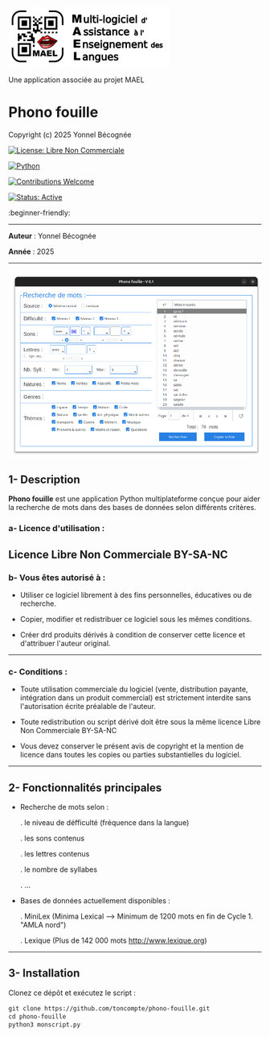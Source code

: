 ![MAEL](https://github.com/Yobeco/MAEL_Phono_fouille/blob/main/readme_assets/Logo-MAEL-120.png "Logo du projet MAEL")

Une application associée au projet MAEL

# Phono fouille

Copyright (c) 2025 Yonnel Bécognée

[![License: Libre Non Commerciale](https://img.shields.io/badge/license-Libre%20Non%20Commerciale-blue.svg)](./LICENSE)

[![Python](https://img.shields.io/badge/python-3.10%2B-blue.svg)](https://www.python.org/)

[![Contributions Welcome](https://img.shields.io/badge/contributions-welcome-brightgreen.svg)](#contributing)

[![Status: Active](https://img.shields.io/badge/status-active-success.svg)]()

:beginner-friendly:

---

**Auteur** : Yonnel Bécognée

**Année** : 2025

---

![](https://github.com/Yobeco/MAEL_Phono_fouille/blob/main/readme_assets/Phonofouille_V01.png)


## 1- Description

**Phono fouille** est une application Python multiplateforme conçue pour aider la recherche de mots dans des bases de données selon différents critères.


### a- Licence d'utilisation : 

**Licence Libre Non Commerciale** BY-SA-NC
---
### b- Vous êtes autorisé à :

- Utiliser ce logiciel librement à des fins personnelles, éducatives ou de recherche.

- Copier, modifier et redistribuer ce logiciel sous les mêmes conditions.

- Créer drd produits dérivés à condition de conserver cette licence et d'attribuer l'auteur original.
---
### c- Conditions :

- Toute utilisation commerciale du logiciel (vente, distribution payante, intégration dans un produit commercial) est strictement interdite sans l'autorisation écrite préalable de l'auteur.

- Toute redistribution ou script dérivé doit être sous la même licence Libre Non Commerciale BY-SA-NC

- Vous devez conserver le présent avis de copyright et la mention de licence dans toutes les copies ou parties substantielles du logiciel.

---

## 2- Fonctionnalités principales

- Recherche de mots selon :

    . le niveau de défficulté (fréquence dans la langue)

    . les sons contenus

    . les lettres contenus

    . le nombre de syllabes

    . ...


- Bases de données actuellement disponibles :

    . MiniLex (Minima Lexical ⟶ Minimum de 1200 mots en fin de Cycle 1. "AMLA nord")

    . Lexique (Plus de 142 000 mots http://www.lexique.org)

---

## 3- Installation

Clonez ce dépôt et exécutez le script :

    git clone https://github.com/toncompte/phono-fouille.git
    cd phono-fouille
    python3 monscript.py